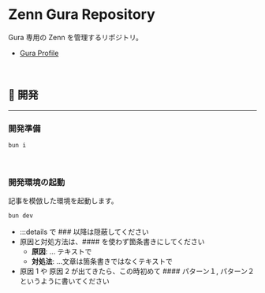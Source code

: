 # Zenn Gura Repository

Gura 専用の Zenn を管理するリポジトリ。

- [Gura Profile](https://zenn.dev/gura_8)

<br />

## 🎱 開発

---

### 開発準備

```sh
bun i
```

<br />

### 開発環境の起動

記事を模倣した環境を起動します。

```sh
bun dev
```

- :::details で ### 以降は隠蔽してください
- 原因と対処方法は、#### を使わず箇条書きにしてください
  - **原因**: ... テキストで
  - **対処法**: ...文章は箇条書きではなくテキストで
- 原因 1 や 原因 2 が出てきたら、この時初めて #### パターン１, パターン２ というように書いてください
